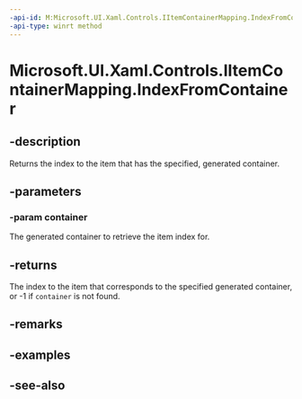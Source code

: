 ```yaml
---
-api-id: M:Microsoft.UI.Xaml.Controls.IItemContainerMapping.IndexFromContainer(Microsoft.UI.Xaml.DependencyObject)
-api-type: winrt method
---
```


<!-- Method syntax
public int IndexFromContainer(Windows.UI.Xaml.DependencyObject container)
-->

# Microsoft.UI.Xaml.Controls.IItemContainerMapping.IndexFromContainer

## -description
Returns the index to the item that has the specified, generated container.

## -parameters
### -param container
The generated container to retrieve the item index for.

## -returns
The index to the item that corresponds to the specified generated container, or -1 if `container` is not found.

## -remarks

## -examples

## -see-also
